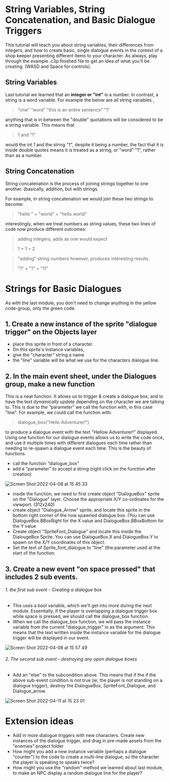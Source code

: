 # String Variables, String Concatenation, and Basic Dialogue Triggers

This tutorial will teach you about string variables, their differences from integers, and how to create basic, single dialogue events in the context of a shop keeper presenting different items to your character. As always, play through the example .c3p finished file to get an idea of what you'll be creating. (WASD and Space for controls). 

## String Variables

Last tutorial we learned that an **integer or "int"** is a number. In contrast, a string is a word variable. For example the below are all string variables ,
> "one"
> "word"
> "this is an entire sentence"
> "1"

anything that is in between the "double" quotations will be considered to be a string variable. This means that 
> 1 and "1"

would the int *1* and the string *"1"*, despite it being a number, the fact that it is inside double quotes means it is treated as a string, or "word" "1", rather than as a number. 

## String Concatenation

String concatenation is the process of joining strings together to one another. (basically, addition, but with strings. 

For example, in string concatenation we would join these two strings to become:
> "hello " + "world" = "hello world"

interestingly, when we treat numbers as string values, these two lines of code now produce different outcomes:
> adding integers, adds as one would expect
> 
> 1 + 1 = 2 


> "adding" string numbers however, produces interesting results. 
> 
> "1" + "1" = "11"

# Strings for Basic Dialogues
As with the last module, you don't need to change anything in the yellow code-group, only the green code. 

## 1. Create a new instance of the sprite "dialogue trigger" on the Objects layer
- place this sprite in front of a character. 
- On this sprite's instance variables,
 - give the "character" string a name
 - the "line" variable will be what we use for the characters dialogue line. 

## 2. In the main event sheet, under the Dialogues group, make a new function

This is a neat function. It allows us to trigger & create a dialogue box, and to have the text *dynamically update* depending on the character we are talking to. This is due to the "parameter" we call the function with, in this case "line". For example, we could call the function with:
> dialogue_box("Hello Adventurer!") 

to produce a dialogue event with the text "Hellow Adventurer!" displayed. Using one function for our dialogue events allows us to write the code once, and use it multiple times with different dialogues each time rather than needing to re-spawn a dialogue event each time. This is the beauty of functions. 

- call the function "dialogue_box" 
- add a "parameter" to accept a string (right click on the function after creation)

![Screen Shot 2022-04-08 at 15 45 33](https://user-images.githubusercontent.com/101632496/162448314-a9857e19-79a7-48b0-af7a-e23543c60ef0.png)

- inside the function, we need to first create object "DialogueBox" sprite on the "Dialogue" layer. Choose the appropriate X/Y co-ordinates for the viewport. (312x240)
- create object "Dialogue_Arrow" sprite, and locate this sprite in the bottom right corner of the now spawned dialogue box. (You can use DialogueBox.BBoxRight for the X value and DialogueBox.BBoxBottom for the Y value
- Create object "SpriteFont_Dialogue" and locate this inside the DialougeBox Sprite. You can use DialogueBox.X and DialogueBox.Y to spawn on the X/Y coordinates of this object. 
- Set the text of Sprite_font_dialogue to "line" (the parameter used at the start of the function. 

## 3. Create a new event "on space pressed" that includes 2 sub events. 
###### 1. the first sub event - Creating a dialogue box
- This uses a bool variable, which we'll get into more during the next module. Essentially, if the player is overlapping a dialogue trigger box while space is pressed, we should call the dialogue_box function. 
- When we call the dialogue_box function, we will pass the instance variable from the current "dialogue_trigger" in as the argument. This means that the text written inside the instance variable for the dialogue trigger will be displayed in our event. 

![Screen Shot 2022-04-08 at 15 57 49](https://user-images.githubusercontent.com/101632496/162450786-87eb8c28-110f-4cde-bb91-2d00d2c5b013.png)

###### 2. The second sub event - destroying any open dialogue boxes
- Add an "else" to the subcondition above. This means that if the if the above sub-event condition is *not* true (ie, the player is not standing on a dialogue trigger), destroy the DialogueBox, SpriteFont_Dialogue, and Dialogue_arrow. 

![Screen Shot 2022-04-11 at 15 23 01](https://user-images.githubusercontent.com/101632496/162748733-f7f1a1cc-e87e-4634-ab64-3acce677174c.png)


# Extension ideas

- Add in more dialogue triggers with new characters. Create new instances of the dialogue trigger, and drag in pre-made assets from the "enemies" project folder
- How might you add a new instance variable (perhaps a dialogue "counter") to the code to create a multi-line dialogue, so the character the player is speaking to speaks twice? 
- How might you use the "random" method we learned about last module, to make an NPC display a random dialogue line for the player? 
